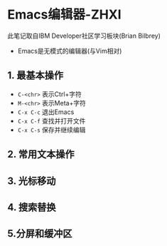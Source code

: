# Emacs编辑器-ZHXI
此笔记取自IBM Developer社区学习板块(Brian Bilbrey)
- Emacs是无模式的编辑器(与Vim相对)

## 1. 最基本操作
- `C-<chr>` 表示Ctrl+字符
- `M-<chr>` 表示Meta+字符
- `C-x C-c` 退出Emacs
- `C-x C-f` 查找并打开文件
- `C-x C-s` 保存并继续编辑

## 2. 常用文本操作


## 3. 光标移动


## 4. 搜索替换


## 5.分屏和缓冲区

